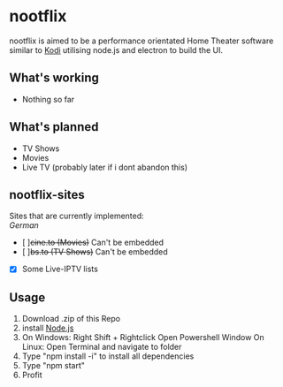 # nootflix
nootflix is aimed to be a performance orientated Home Theater software similar to <a href="https://github.com/xbmc/xbmc">Kodi</a>
utilising node.js and electron to build the UI.

## What's working
- Nothing so far

## What's planned
- TV Shows
- Movies
- Live TV (probably later if i dont abandon this)

## nootflix-sites
Sites that are currently implemented: <br>
_German_
- [ ]~~cine.to (Movies)~~ Can't be embedded<br>
- [ ]~~bs.to (TV Shows)~~ Can't be embedded<br>
- [x] Some Live-IPTV lists <br>


## Usage
1. Download .zip of this Repo
2. install <a href="https://nodejs.org/en/download/">Node.js</a>
3. On Windows: Right Shift + Rightclick Open Powershell Window
   On Linux: Open Terminal and navigate to folder
4. Type "npm install -i" to install all dependencies
5. Type "npm start"
6. Profit
